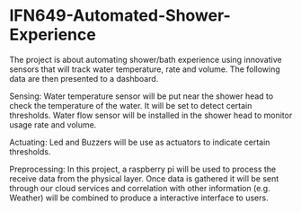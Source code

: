 # IFN649-Automated-Shower-Experience


The project is about automating shower/bath experience using innovative sensors that will track water temperature, rate and volume. The following data are then presented to a dashboard.

Sensing: 
Water temperature sensor will be put near the shower head to check the temperature of the water. It will be set to detect certain thresholds.
Water flow sensor will be installed in the shower head to monitor usage rate and volume.

Actuating: 
Led and Buzzers will be use as actuators to indicate certain thresholds.

Preprocessing: 
In this project, a raspberry pi will be used to process the receive data from the  physical layer.
Once data is gathered it will be sent through our cloud services and correlation with other information (e.g. Weather) will be combined to produce a interactive interface to users. 
